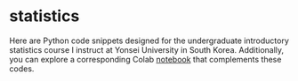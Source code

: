 # statistics

Here are Python code snippets designed for the undergraduate introductory statistics course I instruct at Yonsei University in South Korea. Additionally, you can explore a corresponding Colab [notebook](https://colab.research.google.com/drive/12h3fOHcnMxcBxc2TNiC8EsRj-ufPAARm?usp=sharing) that complements these codes.